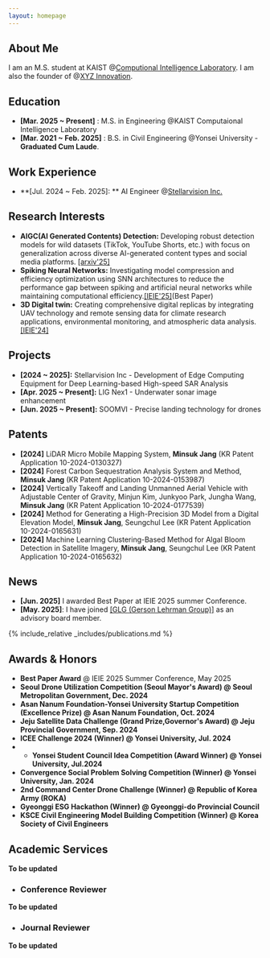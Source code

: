 ```yaml
---
layout: homepage
---
```


## About Me

I am an M.S. student at KAIST @[Computional Intelligence Laboratory](https://cilabs.kaist.ac.kr/). 
I am also the founder of @[XYZ Innovation](https://www.linkedin.com/company/xyzinnovation).

## Education
* **[Mar. 2025 ~ Present]** : M.S. in Engineering @KAIST Computaional Intelligence Laboratory
* **[Mar. 2021 ~ Feb. 2025]** : B.S. in  Civil Engineering @Yonsei University - **Graduated Cum Laude**.

## Work Experience

* **[Jul. 2024 ~ Feb. 2025]: ** AI Engineer @[Stellarvision Inc.](https://stellarvision.co.kr/en/)
  
## Research Interests

* **AIGC(AI Generated Contents) Detection:** Developing robust detection models for wild datasets (TikTok, YouTube Shorts, etc.) with focus on generalization across diverse AI-generated content types and social media platforms. [[arxiv'25]](https://arxiv.org/abs/2506.17592)
* **Spiking Neural Networks:** Investigating model compression and efficiency optimization using SNN architectures to reduce the performance gap between spiking and artificial neural networks while maintaining computational efficiency.[[IEIE'25]](https://www.linkedin.com/posts/jadenjang_neuromorphiccomputing-visiontransformer-ai-activity-7348206102817189889-3Umd?utm_source=share&utm_medium=member_desktop&rcm=ACoAAEruz8kBUKyMdf_xZCXG6yIDp-BUSGMewOA)(Best Paper) 
* **3D Digital twin:** Creating comprehensive digital replicas by integrating UAV technology and remote sensing data for climate research applications, environmental monitoring, and atmospheric data analysis.
[[IEIE'24]](https://www.dbpia.co.kr/journal/articleDetail?nodeId=NODE11890368) 

## Projects

* **[2024 ~ 2025]:** Stellarvision Inc - Development of Edge Computing Equipment for Deep Learning-based High-speed SAR Analysis
* **[Apr. 2025 ~ Present]:** LIG Nex1 - Underwater sonar image enhancement
* **[Jun. 2025 ~ Present]:** SOOMVI - Precise landing technology for drones

## Patents

* **[2024]** LiDAR Micro Mobile Mapping System, **Minsuk Jang** (KR Patent Application 10-2024-0130327)
* **[2024]** Forest Carbon Sequestration Analysis System and Method, **Minsuk Jang** (KR Patent Application 10-2024-0153987)
* **[2024]** Vertically Takeoff and Landing Unmanned Aerial Vehicle with Adjustable Center of Gravity, Minjun Kim, Junkyoo Park, Jungha Wang, **Minsuk Jang** (KR Patent Application 10-2024-0177539)
* **[2024]** Method for Generating a High-Precision 3D Model from a Digital Elevation Model, **Minsuk Jang**, Seungchul Lee (KR Patent Application 10-2024-0165631)
* **[2024]** Machine Learning Clustering-Based Method for Algal Bloom Detection in Satellite Imagery, **Minsuk Jang**, Seungchul Lee (KR Patent Application 10-2024-0165632)

## News

* **[Jun. 2025]** I awarded Best Paper at IEIE 2025 summer Conference.
* **[May. 2025]**: I have joined [[GLG (Gerson Lehrman Group)]](https://glginsights.com/ko/?utm_source=google&utm_medium=paid&utm_campaign=GLG%20BRAND&utm_term=glg&gad_source=1&gad_campaignid=21845526237&gclid=CjwKCAjw4K3DBhBqEiwAYtG_9FFCdtJ4EJE-E1SPtnAW7iV62W9dxZ5IUlwkiPAfuqOmnNErZj6MAxoCgygQAvD_BwE) as an advisory board member.
  
{% include_relative _includes/publications.md %}


## Awards & Honors

* **Best Paper Award** @ IEIE 2025 Summer Conference, May 2025
* **Seoul Drone Utilization Competition <strong>(Seoul Mayor's Award)<strong>** @ Seoul Metropolitan Government, Dec. 2024
* **Asan Nanum Foundation-Yonsei University Startup Competition <strong>(Excellence Prize)<strong>** @ Asan Nanum Foundation, Oct. 2024
* **Jeju Satellite Data Challenge <Strong>(Grand Prize,Governor's Award)<strong>** @ Jeju Provincial Government, Sep. 2024
* **ICEE Challenge 2024 (Winner)** @ Yonsei University, Jul. 2024
* * **Yonsei Student Council Idea Competition (Award Winner)** @ Yonsei University, Jul.2024
* **Convergence Social Problem Solving Competition (Winner)** @ Yonsei University, Jan. 2024
* **2nd Command Center Drone Challenge (Winner)** @ Republic of Korea Army (ROKA)
* **Gyeonggi ESG Hackathon (Winner)** @ Gyeonggi-do Provincial Council
* **KSCE Civil Engineering Model Building Competition (Winner)** @ Korea Society of Civil Engineers




## Academic Services

To be updated

* ### Conference Reviewer
  
To be updated


* ### Journal Reviewer
To be updated


